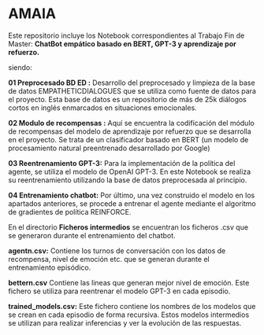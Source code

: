 # AMAIA

Este repositorio incluye los Notebook correspondientes al Trabajo Fin de Master: **ChatBot empático basado en BERT, GPT-3 y aprendizaje por refuerzo.**

siendo:

**01 Preprocesado BD ED :** Desarrollo del preprocesado y limpieza de la base de datos EMPATHETICDIALOGUES que se utiliza como fuente de datos para el proyecto. Esta base de datos es un repositorio de más de 25k diálogos cortos en inglés enmarcados en situaciones emocionales.

**02 Modulo de recompensas :** Aquí se encuentra la codificación del módulo de recompensas del modelo de aprendizaje por refuerzo que se desarrolla en el proyecto. Se trata de un clasificador basado en BERT (un modelo de procesamiento natural preentrenado desarrollado por Google)

**03 Reentrenamiento GPT-3:** Para la implementación de la política del agente, se utiliza el modelo de OpenAI GPT-3. En este Notebook se realiza su reentrenamiento utilizando la base de datos preprocesada al principio.

**04 Entrenamiento chatbot:** Por último, una vez construido el modelo en los apartados anteriores, se procede a entrenar el agente mediante el algoritmo de gradientes de política REINFORCE.

En el directorio **Ficheros intermedios** se encuentran los ficheros .csv que se generaron durante el entrenamiento del chatbot. 

**agentn.csv:** Contiene los turnos de conversación con los datos de recompensa, nivel de emoción etc. que se generan durante el entrenamiento episódico.

**bettern.csv** Contiene las lineas que generan mejor nivel de emoción. Este fichero se utiliza para reentrenar el modelo GPT-3 en cada episodio.

**trained_models.csv:** Este fichero contiene los nombres de los modelos que se crean en cada episodio de forma recursiva. Estos modelos intermedios se utilizan para realizar inferencias y ver la evolución de las respuestas.


